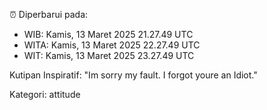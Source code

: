 ⏰ Diperbarui pada:
- WIB: Kamis, 13 Maret 2025 21.27.49 UTC
- WITA: Kamis, 13 Maret 2025 22.27.49 UTC
- WIT: Kamis, 13 Maret 2025 23.27.49 UTC

Kutipan Inspiratif:
"Im sorry my fault. I forgot youre an Idiot."


Kategori: attitude

